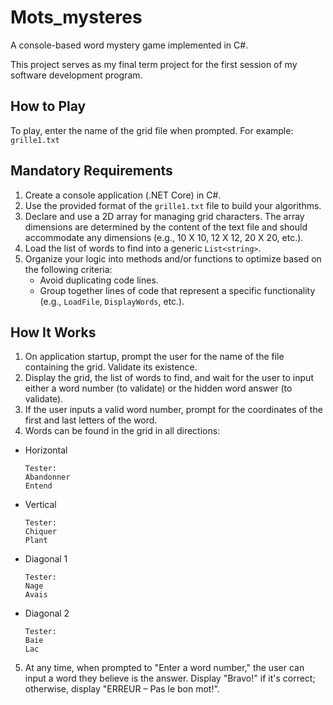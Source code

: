 # Mots_mysteres

A console-based word mystery game implemented in C#.

This project serves as my final term project for the first session of my software development program.

## How to Play

To play, enter the name of the grid file when prompted. For example: `grille1.txt`

## Mandatory Requirements

1. Create a console application (.NET Core) in C#.
2. Use the provided format of the `grille1.txt` file to build your algorithms.
3. Declare and use a 2D array for managing grid characters. The array dimensions are determined by the content of the text file and should accommodate any dimensions (e.g., 10 X 10, 12 X 12, 20 X 20, etc.).
4. Load the list of words to find into a generic `List<string>`.
5. Organize your logic into methods and/or functions to optimize based on the following criteria:
   - Avoid duplicating code lines.
   - Group together lines of code that represent a specific functionality (e.g., `LoadFile`, `DisplayWords`, etc.).

## How It Works

1. On application startup, prompt the user for the name of the file containing the grid. Validate its existence.
2. Display the grid, the list of words to find, and wait for the user to input either a word number (to validate) or the hidden word answer (to validate).
3. If the user inputs a valid word number, prompt for the coordinates of the first and last letters of the word.
4. Words can be found in the grid in all directions:
- Horizontal
  ```
  Tester:
  Abandonner
  Entend
  ```
- Vertical
  ```
  Tester:
  Chiquer
  Plant
  ```
- Diagonal 1
  ```
  Tester:
  Nage
  Avais
  ```
- Diagonal 2
  ```
  Tester:
  Baie
  Lac
  ```

5. At any time, when prompted to "Enter a word number," the user can input a word they believe is the answer. Display "Bravo!" if it's correct; otherwise, display "ERREUR – Pas le bon mot!".
